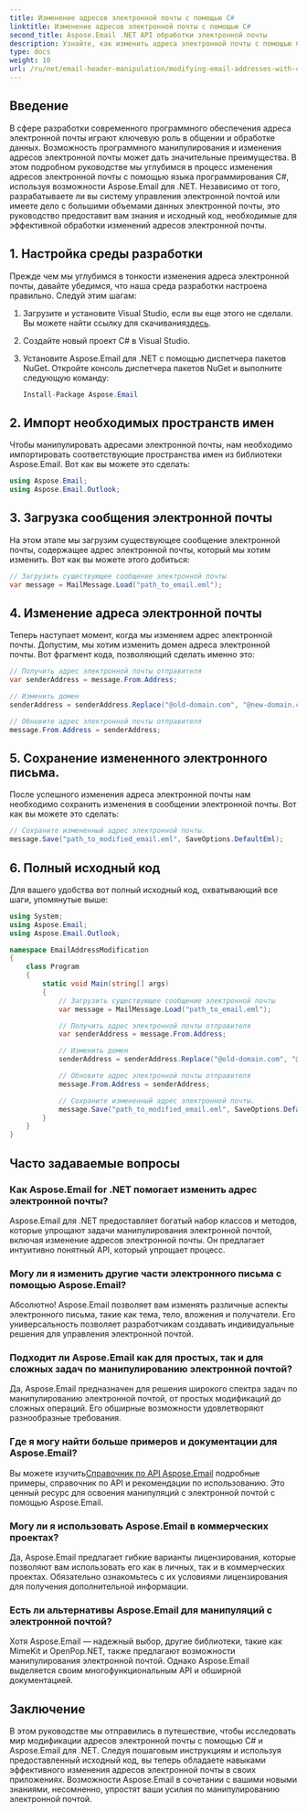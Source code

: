 ```yaml
---
title: Изменение адресов электронной почты с помощью C#
linktitle: Изменение адресов электронной почты с помощью C#
second_title: Aspose.Email .NET API обработки электронной почты
description: Узнайте, как изменить адреса электронной почты с помощью C# с помощью Aspose.Email для .NET. Следуйте этому пошаговому руководству, чтобы эффективно манипулировать адресами электронной почты.
type: docs
weight: 10
url: /ru/net/email-header-manipulation/modifying-email-addresses-with-csharp/
---
```


## Введение

В сфере разработки современного программного обеспечения адреса электронной почты играют ключевую роль в общении и обработке данных. Возможность программного манипулирования и изменения адресов электронной почты может дать значительные преимущества. В этом подробном руководстве мы углубимся в процесс изменения адресов электронной почты с помощью языка программирования C#, используя возможности Aspose.Email для .NET. Независимо от того, разрабатываете ли вы систему управления электронной почтой или имеете дело с большими объемами данных электронной почты, это руководство предоставит вам знания и исходный код, необходимые для эффективной обработки изменений адресов электронной почты.


## 1. Настройка среды разработки

Прежде чем мы углубимся в тонкости изменения адреса электронной почты, давайте убедимся, что наша среда разработки настроена правильно. Следуй этим шагам:

1.  Загрузите и установите Visual Studio, если вы еще этого не сделали. Вы можете найти ссылку для скачивания[здесь](https://visualstudio.microsoft.com/downloads/).

2. Создайте новый проект C# в Visual Studio.

3. Установите Aspose.Email для .NET с помощью диспетчера пакетов NuGet. Откройте консоль диспетчера пакетов NuGet и выполните следующую команду:
   
   ```csharp
   Install-Package Aspose.Email
   ```

## 2. Импорт необходимых пространств имен

Чтобы манипулировать адресами электронной почты, нам необходимо импортировать соответствующие пространства имен из библиотеки Aspose.Email. Вот как вы можете это сделать:

```csharp
using Aspose.Email;
using Aspose.Email.Outlook;
```

## 3. Загрузка сообщения электронной почты

На этом этапе мы загрузим существующее сообщение электронной почты, содержащее адрес электронной почты, который мы хотим изменить. Вот как вы можете этого добиться:

```csharp
// Загрузить существующее сообщение электронной почты
var message = MailMessage.Load("path_to_email.eml");
```

## 4. Изменение адреса электронной почты

Теперь наступает момент, когда мы изменяем адрес электронной почты. Допустим, мы хотим изменить домен адреса электронной почты. Вот фрагмент кода, позволяющий сделать именно это:

```csharp
// Получить адрес электронной почты отправителя
var senderAddress = message.From.Address;

// Изменить домен
senderAddress = senderAddress.Replace("@old-domain.com", "@new-domain.com");

// Обновите адрес электронной почты отправителя
message.From.Address = senderAddress;
```

## 5. Сохранение измененного электронного письма.

После успешного изменения адреса электронной почты нам необходимо сохранить изменения в сообщении электронной почты. Вот как вы можете это сделать:

```csharp
// Сохраните измененный адрес электронной почты.
message.Save("path_to_modified_email.eml", SaveOptions.DefaultEml);
```

## 6. Полный исходный код

Для вашего удобства вот полный исходный код, охватывающий все шаги, упомянутые выше:

```csharp
using System;
using Aspose.Email;
using Aspose.Email.Outlook;

namespace EmailAddressModification
{
    class Program
    {
        static void Main(string[] args)
        {
            // Загрузить существующее сообщение электронной почты
            var message = MailMessage.Load("path_to_email.eml");

            // Получить адрес электронной почты отправителя
            var senderAddress = message.From.Address;

            // Изменить домен
            senderAddress = senderAddress.Replace("@old-domain.com", "@new-domain.com");

            // Обновите адрес электронной почты отправителя
            message.From.Address = senderAddress;

            // Сохраните измененный адрес электронной почты.
            message.Save("path_to_modified_email.eml", SaveOptions.DefaultEml);
        }
    }
}
```

## Часто задаваемые вопросы

### Как Aspose.Email for .NET помогает изменить адрес электронной почты?

Aspose.Email для .NET предоставляет богатый набор классов и методов, которые упрощают задачи манипулирования электронной почтой, включая изменение адресов электронной почты. Он предлагает интуитивно понятный API, который упрощает процесс.

### Могу ли я изменить другие части электронного письма с помощью Aspose.Email?

Абсолютно! Aspose.Email позволяет вам изменять различные аспекты электронного письма, такие как тема, тело, вложения и получатели. Его универсальность позволяет разработчикам создавать индивидуальные решения для управления электронной почтой.

### Подходит ли Aspose.Email как для простых, так и для сложных задач по манипулированию электронной почтой?

Да, Aspose.Email предназначен для решения широкого спектра задач по манипулированию электронной почтой, от простых модификаций до сложных операций. Его обширные возможности удовлетворяют разнообразные требования.

### Где я могу найти больше примеров и документации для Aspose.Email?

Вы можете изучить[Справочник по API Aspose.Email](https://reference.aspose.com/email/net/) подробные примеры, справочник по API и рекомендации по использованию. Это ценный ресурс для освоения манипуляций с электронной почтой с помощью Aspose.Email.

### Могу ли я использовать Aspose.Email в коммерческих проектах?

Да, Aspose.Email предлагает гибкие варианты лицензирования, которые позволяют вам использовать его как в личных, так и в коммерческих проектах. Обязательно ознакомьтесь с их условиями лицензирования для получения дополнительной информации.

### Есть ли альтернативы Aspose.Email для манипуляций с электронной почтой?

Хотя Aspose.Email — надежный выбор, другие библиотеки, такие как MimeKit и OpenPop.NET, также предлагают возможности манипулирования электронной почтой. Однако Aspose.Email выделяется своим многофункциональным API и обширной документацией.

## Заключение

В этом руководстве мы отправились в путешествие, чтобы исследовать мир модификации адресов электронной почты с помощью C# и Aspose.Email для .NET. Следуя пошаговым инструкциям и используя предоставленный исходный код, вы теперь обладаете навыками эффективного изменения адресов электронной почты в своих приложениях. Возможности Aspose.Email в сочетании с вашими новыми знаниями, несомненно, упростят ваши усилия по манипулированию электронной почтой.